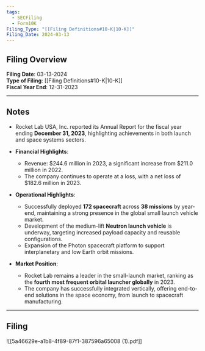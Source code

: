 ```yaml
---
tags:
  - SECFiling
  - Form10K
Filing_Type: "[[Filing Definitions#10-K|10-K]]"
Filing_Date: 2024-03-13  
---
```

## Filing Overview

**Filing Date**: 03-13-2024  
**Type of Filing**: [[Filing Definitions#10-K|10-K]]  
**Fiscal Year End**: 12-31-2023  

----
## Notes

- Rocket Lab USA, Inc. reported its Annual Report for the fiscal year ending **December 31, 2023**, highlighting achievements in both launch and space systems sectors.
- **Financial Highlights**:
  - Revenue: $244.6 million in 2023, a significant increase from $211.0 million in 2022.
  - The company continues to operate at a loss, with a net loss of $182.6 million in 2023.

- **Operational Highlights**:
  - Successfully deployed **172 spacecraft** across **38 missions** by year-end, maintaining a strong presence in the global small launch vehicle market.
  - Development of the medium-lift **Neutron launch vehicle** is underway, targeting increased payload capacity and reusable configurations.
  - Expansion of the Photon spacecraft platform to support interplanetary and low Earth orbit missions.

- **Market Position**:
  - Rocket Lab remains a leader in the small-launch market, ranking as the **fourth most frequent orbital launcher globally** in 2023.
  - The company has successfully integrated vertically, offering end-to-end solutions in the space economy, from launch to spacecraft manufacturing.

----
## Filing

![[5a46629e-a1b8-4f89-87f1-387596a65008 (1).pdf]]

